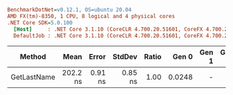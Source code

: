 ``` ini

BenchmarkDotNet=v0.12.1, OS=ubuntu 20.04
AMD FX(tm)-8350, 1 CPU, 8 logical and 4 physical cores
.NET Core SDK=5.0.100
  [Host]     : .NET Core 3.1.10 (CoreCLR 4.700.20.51601, CoreFX 4.700.20.51901), X64 RyuJIT
  DefaultJob : .NET Core 3.1.10 (CoreCLR 4.700.20.51601, CoreFX 4.700.20.51901), X64 RyuJIT


```
|      Method |     Mean |   Error |  StdDev | Ratio |  Gen 0 | Gen 1 | Gen 2 | Allocated |
|------------ |---------:|--------:|--------:|------:|-------:|------:|------:|----------:|
| GetLastName | 202.2 ns | 0.91 ns | 0.85 ns |  1.00 | 0.0248 |     - |     - |     104 B |
